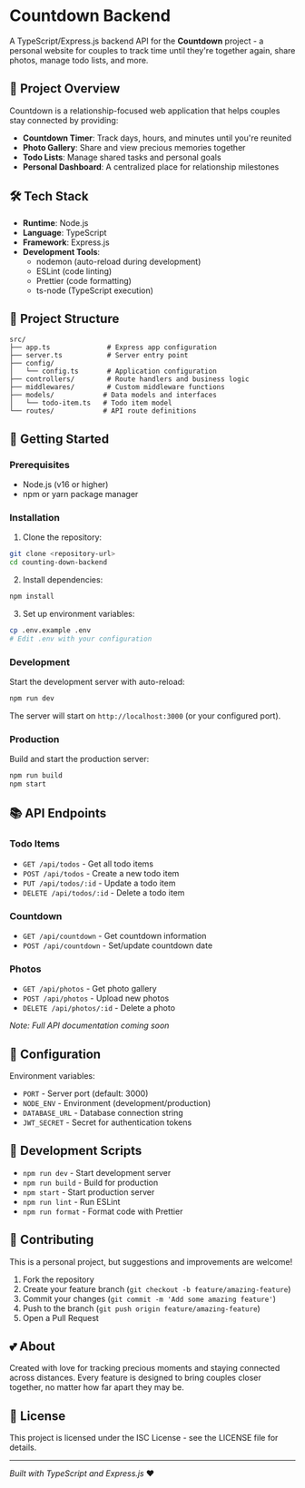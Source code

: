 # Countdown Backend

A TypeScript/Express.js backend API for the **Countdown** project - a personal website for couples to track time until they're together again, share photos, manage todo lists, and more.

## 🎯 Project Overview

Countdown is a relationship-focused web application that helps couples stay connected by providing:
- **Countdown Timer**: Track days, hours, and minutes until you're reunited
- **Photo Gallery**: Share and view precious memories together
- **Todo Lists**: Manage shared tasks and personal goals
- **Personal Dashboard**: A centralized place for relationship milestones

## 🛠️ Tech Stack

- **Runtime**: Node.js
- **Language**: TypeScript
- **Framework**: Express.js
- **Development Tools**: 
  - nodemon (auto-reload during development)
  - ESLint (code linting)
  - Prettier (code formatting)
  - ts-node (TypeScript execution)

## 📁 Project Structure

```
src/
├── app.ts              # Express app configuration
├── server.ts           # Server entry point
├── config/
│   └── config.ts       # Application configuration
├── controllers/        # Route handlers and business logic
├── middlewares/        # Custom middleware functions
├── models/            # Data models and interfaces
│   └── todo-item.ts   # Todo item model
└── routes/            # API route definitions
```

## 🚀 Getting Started

### Prerequisites

- Node.js (v16 or higher)
- npm or yarn package manager

### Installation

1. Clone the repository:
```bash
git clone <repository-url>
cd counting-down-backend
```

2. Install dependencies:
```bash
npm install
```

3. Set up environment variables:
```bash
cp .env.example .env
# Edit .env with your configuration
```

### Development

Start the development server with auto-reload:
```bash
npm run dev
```

The server will start on `http://localhost:3000` (or your configured port).

### Production

Build and start the production server:
```bash
npm run build
npm start
```

## 📚 API Endpoints

### Todo Items
- `GET /api/todos` - Get all todo items
- `POST /api/todos` - Create a new todo item
- `PUT /api/todos/:id` - Update a todo item
- `DELETE /api/todos/:id` - Delete a todo item

### Countdown
- `GET /api/countdown` - Get countdown information
- `POST /api/countdown` - Set/update countdown date

### Photos
- `GET /api/photos` - Get photo gallery
- `POST /api/photos` - Upload new photos
- `DELETE /api/photos/:id` - Delete a photo

*Note: Full API documentation coming soon*

## 🔧 Configuration

Environment variables:
- `PORT` - Server port (default: 3000)
- `NODE_ENV` - Environment (development/production)
- `DATABASE_URL` - Database connection string
- `JWT_SECRET` - Secret for authentication tokens

## 📝 Development Scripts

- `npm run dev` - Start development server
- `npm run build` - Build for production
- `npm start` - Start production server
- `npm run lint` - Run ESLint
- `npm run format` - Format code with Prettier

## 🤝 Contributing

This is a personal project, but suggestions and improvements are welcome!

1. Fork the repository
2. Create your feature branch (`git checkout -b feature/amazing-feature`)
3. Commit your changes (`git commit -m 'Add some amazing feature'`)
4. Push to the branch (`git push origin feature/amazing-feature`)
5. Open a Pull Request

## 💕 About

Created with love for tracking precious moments and staying connected across distances. Every feature is designed to bring couples closer together, no matter how far apart they may be.

## 📄 License

This project is licensed under the ISC License - see the LICENSE file for details.

---

*Built with TypeScript and Express.js* ❤️